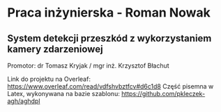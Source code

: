 # Praca inżynierska - Roman Nowak
## System detekcji przeszkód z wykorzystaniem kamery zdarzeniowej

Promotor: dr Tomasz Kryjak / mgr inż. Krzysztof Błachut

Link do projektu na Overleaf:
https://www.overleaf.com/read/vdfshvbztfcv#d6c1d8
Część pisemna w Latex, wykonywana na bazie szablonu:
https://github.com/pkleczek-agh/aghdpl